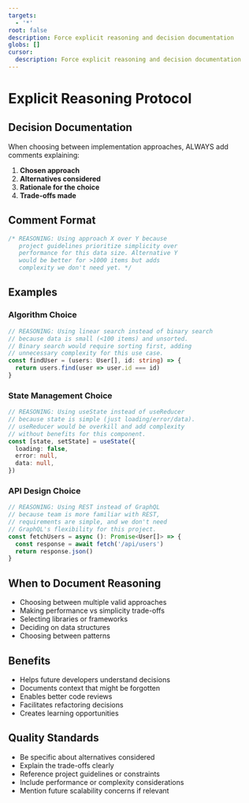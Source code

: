 ```yaml
---
targets:
  - '*'
root: false
description: Force explicit reasoning and decision documentation
globs: []
cursor:
  description: Force explicit reasoning and decision documentation
---
```


# Explicit Reasoning Protocol

## Decision Documentation

When choosing between implementation approaches, ALWAYS add comments explaining:

1. **Chosen approach**
2. **Alternatives considered**
3. **Rationale for the choice**
4. **Trade-offs made**

## Comment Format

```typescript
/* REASONING: Using approach X over Y because
   project guidelines prioritize simplicity over
   performance for this data size. Alternative Y
   would be better for >1000 items but adds
   complexity we don't need yet. */
```

## Examples

### Algorithm Choice

```typescript
// REASONING: Using linear search instead of binary search
// because data is small (<100 items) and unsorted.
// Binary search would require sorting first, adding
// unnecessary complexity for this use case.
const findUser = (users: User[], id: string) => {
  return users.find(user => user.id === id)
}
```

### State Management Choice

```typescript
// REASONING: Using useState instead of useReducer
// because state is simple (just loading/error/data).
// useReducer would be overkill and add complexity
// without benefits for this component.
const [state, setState] = useState({
  loading: false,
  error: null,
  data: null,
})
```

### API Design Choice

```typescript
// REASONING: Using REST instead of GraphQL
// because team is more familiar with REST,
// requirements are simple, and we don't need
// GraphQL's flexibility for this project.
const fetchUsers = async (): Promise<User[]> => {
  const response = await fetch('/api/users')
  return response.json()
}
```

## When to Document Reasoning

- Choosing between multiple valid approaches
- Making performance vs simplicity trade-offs
- Selecting libraries or frameworks
- Deciding on data structures
- Choosing between patterns

## Benefits

- Helps future developers understand decisions
- Documents context that might be forgotten
- Enables better code reviews
- Facilitates refactoring decisions
- Creates learning opportunities

## Quality Standards

- Be specific about alternatives considered
- Explain the trade-offs clearly
- Reference project guidelines or constraints
- Include performance or complexity considerations
- Mention future scalability concerns if relevant

